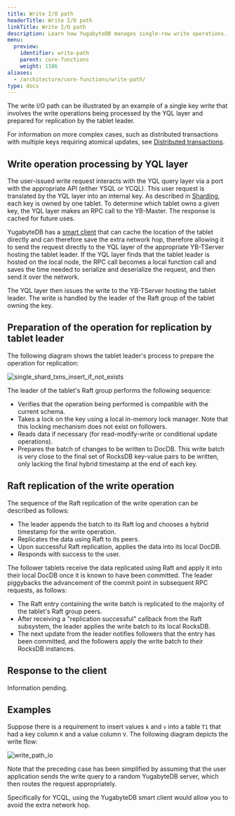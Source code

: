 ```yaml
---
title: Write I/O path
headerTitle: Write I/O path
linkTitle: Write I/O path
description: Learn how YugabyteDB manages single-row write operations.
menu:
  preview:
    identifier: write-path
    parent: core-functions
    weight: 1186
aliases:
  - /architecture/core-functions/write-path/
type: docs
---
```


The write I/O path can be illustrated by an example of a single key write that involves the write operations being processed by the YQL layer and prepared for replication by the tablet leader. 

For information on more complex cases, such as distributed transactions with multiple keys requiring atomical updates, see [Distributed transactions](../../transactions/distributed-txns/).

## Write operation processing by YQL layer

The user-issued write request interacts with the YQL query layer via a port with the appropriate API (either YSQL or YCQL). This user request is translated by the YQL layer into an internal key. As described in [Sharding](../../docdb-sharding/sharding/), each key is owned by one tablet. To determine which tablet owns a given key, the YQL layer makes an RPC call to the YB-Master. The response is cached for future uses.

YugabyteDB has a [smart client](../../../drivers-orms/smart-drivers/) that can cache the location of the tablet directly and can therefore save the extra network hop, therefore allowing it to send the request directly to the YQL layer of the appropriate YB-TServer hosting the tablet leader. If the YQL layer finds that the tablet leader is hosted on the local node, the RPC call becomes a local function call and saves the time needed to serialize and deserialize the request, and then send it over the network.

The YQL layer then issues the write to the YB-TServer hosting the tablet leader. The write is handled by the leader of the Raft group of the tablet owning the key.

## Preparation of the operation for replication by tablet leader

The following diagram shows the tablet leader's process to prepare the operation for replication:

![single_shard_txns_insert_if_not_exists](/images/architecture/txn/single_shard_txns_insert_if_not_exists.svg)

The leader of the tablet's Raft group performs the following sequence:

* Verifies that the operation being performed is compatible with the current schema.
* Takes a lock on the key using a local in-memory lock manager. Note that this locking mechanism does not exist on followers.
* Reads data if necessary (for read-modify-write or conditional update operations).
* Prepares the batch of changes to be written to DocDB. This write batch is very close to the final set of RocksDB key-value pairs to be written, only lacking the final hybrid timestamp at the end of each key.

## Raft replication of the write operation

The sequence of the Raft replication of the write operation can be described as follows:

* The leader appends the batch to its Raft log and chooses a hybrid timestamp for the write operation.
* Replicates the data using Raft to its peers.
* Upon successful Raft replication, applies the data into its local DocDB.
* Responds with success to the user.

The follower tablets receive the data replicated using Raft and apply it into their local DocDB once it is known to have been committed. The leader piggybacks the advancement of the commit point in subsequent RPC requests, as follows:

* The Raft entry containing the write batch is replicated to the majority of the tablet's Raft group peers.
* After receiving a "replication successful" callback from the Raft subsystem, the leader applies the write batch to its local RocksDB.
* The next update from the leader notifies followers that the entry has been committed, and the followers apply the write batch to their RocksDB instances.

## Response to the client

Information pending.

## Examples

Suppose there is a requirement to insert values `k` and `v` into a table `T1` that had a key column `K` and a value column `V`. The following diagram depicts the write flow:

![write_path_io](/images/architecture/write_path_io.png)

Note that the preceding case has been simplified by assuming that the user application sends the write query to a random YugabyteDB server, which then routes the request appropriately. 

Specifically for YCQL, using the YugabyteDB smart client would allow you to avoid the extra network hop.